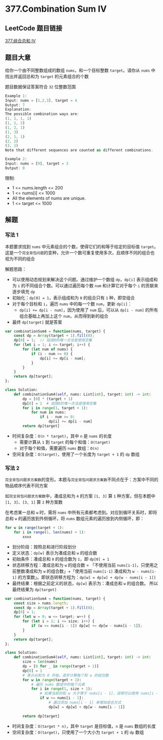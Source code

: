 # 377.Combination Sum IV

## LeetCode 题目链接

[377.组合总和 Ⅳ](https://leetcode.cn/problems/combination-sum-iv/)

## 题目大意

给你一个由不同整数组成的数组 `nums`，和一个目标整数 `target`。请你从 `nums` 中找出并返回总和为 `target` 的元素组合的个数

题目数据保证答案符合 `32` 位整数范围

```js
Example 1:
Input: nums = [1,2,3], target = 4
Output: 7
Explanation:
The possible combination ways are:
(1, 1, 1, 1)
(1, 1, 2)
(1, 2, 1)
(1, 3)
(2, 1, 1)
(2, 2)
(3, 1)
Note that different sequences are counted as different combinations.

Example 2:
Input: nums = [9], target = 3
Output: 0
```

限制:
- 1 <= nums.length <= 200
- 1 <= nums[i] <= 1000
- All the elements of nums are unique.
- 1 <= target <= 1000

## 解题

### 写法 1

本题要求找到 `nums` 中元素组合的个数，使得它们的和等于给定的目标值 `target`。这是一个`完全背包问题`的变种，允许一个数可重复使用多次，且顺序不同的组合也视为不同的组合

解题思路：
- 可以使用动态规划来解决这个问题。通过维护一个数组 `dp`，`dp[i]` 表示组成和为 `i` 的不同组合个数。可以通过遍历每个数 `num` 和计算它对于每个 `i` 的贡献来逐步填充 `dp`
- 初始化：`dp[0] = 1`，表示组成和为 `0` 的组合只有 `1` 种，即空组合
- 对于每个目标和 `i`，遍历 `nums` 中的每一个数 `num`，更新 `dp[i]`：
  - `dp[i] += dp[i - num]`，因为使用了 `num` 后，可以从 `dp[i - num]` 的所有组合基础上再加上这个 `num`，从而得到新的组合
- 最终 `dp[target]` 就是答案

```js
var combinationSum4 = function(nums, target) {
    const dp = Array(target + 1).fill(0);
    dp[0] = 1;  // 组成0的唯一方法是使用空集
    for (let i = 1; i <= target; i++) {
        for (let num of nums) {
            if (i - num >= 0) {
                dp[i] += dp[i - num];
            }
        }
    }
    return dp[target];
};
```
```python
class Solution:
    def combinationSum4(self, nums: List[int], target: int) -> int:
        dp = [0] * (target + 1)
        dp[0] = 1  # 组成0的唯一方法是使用空集
        for i in range(1, target + 1):
            for num in nums:
                if i - num >= 0:
                    dp[i] += dp[i - num]
        return dp[target]
```

- 时间复杂度：`O(n * target)`，其中 `n` 是 `nums` 的长度
  - 需要计算从 `1` 到 `target` 的每个和值：`O(target)`
  - 对于每个和值，需要遍历 `nums` 数组：`O(n)`
- 空间复杂度：`O(target)`，使用了一个长度为 `target + 1` 的 `dp` 数组

### 写法 2

`完全背包问题求方案数`的变形。本题与`完全背包问题求方案数`不同点在于：方案中不同的物品顺序代表不同方案

如`完全背包问题求方案数`中，凑成总和为 `4` 的方案 `[1, 3]` 算 `1` 种方案，但在本题中 `[1, 3]`、`[3, 1]` 算 `2` 种方案数

在考虑某一总和 `w` 时，需将 `nums` 中所有元素都考虑到。对应到循环关系时，即将总和 `w` 的遍历放到外侧循环，将 `nums` 数组元素的遍历放到内侧循环，即：

```js
for w in range(target + 1):
    for i in range(1, len(nums) + 1):
        xxxx
```

- 划分阶段：按照总和进行阶段划分
- 定义状态：`dp[w]` 表示为凑成总和 `w` 的组合数
- 初始条件：凑成总和 `0` 的组合数为 `1`，即 `dp[0] = 1`
- 状态转移方程：凑成总和为 `w` 的组合数 = 「不使用当前 `nums[i-1]`，只使用之前整数凑成和为 `w` 的组合数」+「使用当前 `nums[i-1]` 凑成和为 `w - nums[i-1]` 的方案数」。即状态转移方程为：`dp[w] = dp[w] + dp[w - nums[i - 1]]`
- 最终结果：根据之前定义的状态，`dp[w]` 表示为：凑成总和 `w` 的组合数。 所以最终结果为 `dp[target]`

```js
var combinationSum4 = function(nums, target) {
    const size = nums.length;
    const dp = Array(target + 1).fill(0);
    dp[0] = 1;
    for (let w = 0; w <= target; w++) {
        for (let i = 1; i <= size; i++) {
            if (w >= nums[i - 1]) dp[w] += dp[w - nums[i - 1]];
        }
    }
    return dp[target];
};
```
```python
class Solution:
    def combinationSum4(self, nums: List[int], target: int) -> int:
        size = len(nums)
        dp = [0 for _ in range(target + 1)]
        dp[0] = 1
        # 表示从和为 0 开始，逐步计算每个和 w 的组合数
        for w in range(target + 1):
            # 遍历 nums 数组中的每个元素
            for i in range(1, size + 1):
                # 如果当前的和 w 大于等于 nums[i - 1]，说明可以使用 nums[i - 1] 这个数来组成和 w，所以更新 dp[w]
                if w >= nums[i - 1]:
                    # 通过添加 nums[i - 1] 来增加组合方式
                    dp[w] = dp[w] + dp[w - nums[i - 1]]
            
        return dp[target]
```

- 时间复杂度：`O(target * n)`，其中 `target` 是目标值，`n` 是 `nums` 数组的长度
- 空间复杂度：`O(target)`，只使用了一个大小为 `target + 1` 的 `dp` 数组